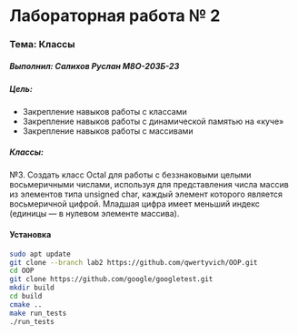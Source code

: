 # Лабораторная работа № 2
### Тема: Классы
##### Выполнил: Салихов Руслан М8О-203Б-23
##### Цель:
+ Закрепление навыков работы с классами
+ Закрепление навыков работы с динамической памятью на «куче»
+  Закрепление навыков работы с массивами

##### Классы:
№3. Создать класс Octal для работы с беззнаковыми целыми восьмеричными числами, используя для 
представления числа массив из элементов типа unsigned char, каждый элемент которого является 
восьмеричной цифрой. Младшая цифра имеет меньший индекс (единицы — в нулевом элементе массива). 

#### Установка
```bash
sudo apt update
git clone --branch lab2 https://github.com/qwertyvich/OOP.git
cd OOP
git clone https://github.com/google/googletest.git
mkdir build 
cd build 
cmake .. 
make run_tests 
./run_tests
```